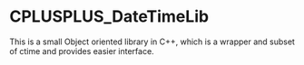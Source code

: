 # CPLUSPLUS_DateTimeLib
This is a small Object oriented library in C++, which is a wrapper and subset of ctime and provides easier interface.
